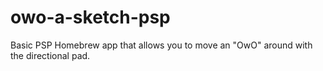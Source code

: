 # owo-a-sketch-psp
Basic PSP Homebrew app that allows you to move an "OwO" around with the directional pad.
